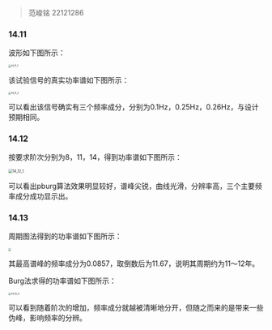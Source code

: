 > 范峻铭 22121286

### 14.11

波形如下图所示：

<img src="/run/user/1000/doc/5331dfca/14_11_1.png" alt="14_11_1" style="zoom: 33%;" />

该试验信号的真实功率谱如下图所示：

<img src="/run/user/1000/doc/52c4a6df/14_11_2.png" alt="14_11_2" style="zoom:33%;" />

可以看出该信号确实有三个频率成分，分别为0.1Hz，0.25Hz，0.26Hz，与设计预期相同。

### 14.12

按要求阶次分别为8，11，14，得到功率谱如下图所示：

<img src="/run/user/1000/doc/f66c6915/14_12_1.png" alt="14_12_1" style="zoom:50%;" />

可以看出pburg算法效果明显较好，谱峰尖锐，曲线光滑，分辨率高，三个主要频率成分成功显示出。

### 14.13

周期图法得到的功率谱如下图所示：

<img src="/run/user/1000/doc/a38a5d62/14_13_1.png" style="zoom:33%;" />

其最高谱峰的频率成分为0.0857，取倒数后为11.67，说明其周期约为11～12年。

Burg法求得的功率谱如下图所示：

<img src="/run/user/1000/doc/7ea9810e/14_13_2.png" alt="14_13_2" style="zoom:33%;" />

可以看到随着阶次的增加，频率成分就越被清晰地分开，但随之而来的是带来一些伪峰，影响频率的分辨。